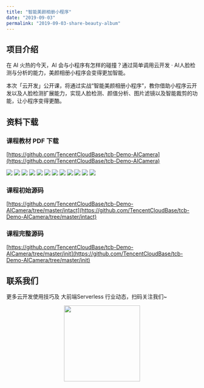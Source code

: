```yaml
---
title: "智能美颜相册小程序"
date: "2019-09-03"
permalink: "2019-09-03-share-beauty-album"
---
```


## 项目介绍

在 AI 火热的今天，AI 会与小程序有怎样的碰撞？通过简单调用云开发 · AI人脸检测与分析的能力，美颜相册小程序会变得更加智能。

本次「云开发」公开课，将通过实战“智能美颜相册小程序”，教你借助小程序云开发以及人脸检测扩展能力，实现人脸检测、颜值分析、图片滤镜以及智能裁剪的功能，让小程序变得更酷。

## 资料下载

### 课程教材 PDF 下载

[https://github.com/TencentCloudBase/tcb-Demo-AICamera](https://github.com/TencentCloudBase/tcb-Demo-AICamera)

![](https://puui.qpic.cn/vupload/0/20190807_1565142641087_8yd4e5c8ydd.png/0)
![](https://puui.qpic.cn/vupload/0/20190807_1565142890639_1eu746h019q.png/0)
![](https://puui.qpic.cn/vupload/0/20190807_1565143069087_cgm8se6fniq.png/0)
![](https://puui.qpic.cn/vupload/0/20190807_1565143260900_powg5jhmhac.png/0)
![](https://puui.qpic.cn/vupload/0/20190807_1565143445241_uwa1nfa1yda.png/0)
![](https://puui.qpic.cn/vupload/0/20190807_1565143570751_5y9dmgkjjk8.png/0)
![](https://puui.qpic.cn/vupload/0/20190807_1565143729348_hxunhrkb17e.png/0)
![](https://puui.qpic.cn/vupload/0/20190807_1565144070618_7zqxmljm9my.png/0)
![](https://puui.qpic.cn/vupload/0/20190807_1565144227711_lfg2w6n6mxi.png/0)
![](https://puui.qpic.cn/vupload/0/20190807_1565144376056_8ad6ivf0x3.png/0)
![](https://puui.qpic.cn/vupload/0/20190807_1565144489442_wfmuottsces.png/0)
![](https://puui.qpic.cn/vupload/0/20190807_1565144586429_l1lm6suloqm.png/0)

### 课程初始源码

[https://github.com/TencentCloudBase/tcb-Demo-AICamera/tree/master/intact](https://github.com/TencentCloudBase/tcb-Demo-AICamera/tree/master/intact)

### 课程完整源码

[https://github.com/TencentCloudBase/tcb-Demo-AICamera/tree/master/init](https://github.com/TencentCloudBase/tcb-Demo-AICamera/tree/master/init)

## 联系我们

更多云开发使用技巧及 大前端Serverless 行业动态，扫码关注我们~

<p align="center">
    <img src="https://puui.qpic.cn/vupload/0/20190603_1559545575934_lettsbvkvdn.jpeg/0" width="200px">
</p>

